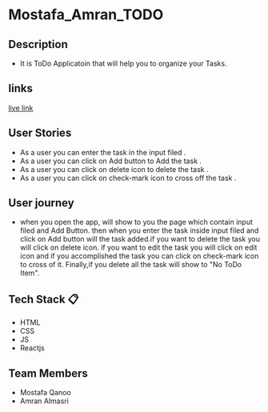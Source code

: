 # Mostafa_Amran_TODO

## Description
- It is ToDo Applicatoin that will help you to organize your Tasks.

## links
[live link](https://624ea206b62e7a48b1a19d72--thunderous-pithivier-856b45.netlify.app)

## User Stories 
- As a user you can enter the task in the input filed .
- As a user you can click on Add button to Add  the task .
- As a user you can click on delete icon to delete the task .
- As a user you can click on check-mark icon to cross off the task .



## User journey  

- when you open the app, will show to you the page which contain input filed  and Add 
  Button. then when you enter the task inside input filed and click on Add button will the task added.if you want to delete the task you will click on delete icon. if you want to edit the task you will click on edit icon and if you accomplished the task you can click on check-mark icon to cross of it. Finally,if you delete all the task will show to "No ToDo Item".
 

## Tech Stack :clipboard: 
- HTML
- CSS
- JS
- Reactjs
## Team Members  
- Mostafa Qanoo
- Amran Almasri
